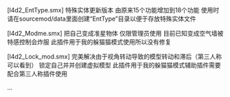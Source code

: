 [l4d2_EntType.smx]
特殊实体更新版本 由原来15个功能增加到18个功能
使用时请在sourcemod/data里面创建“EntType”目录以便于存放特殊实体文件

[l4d2_Modme.smx]
把自己变成准星物体 仅限管理员使用
目前已知变成空气墙被特感控制会炸服
此插件用于我的躲猫猫模式使用所以没有修复

[l4d2_Lock_mod.smx]
完美解决由于视角转动导致的模型转动和滞后（第三人称可以看到）
锁定自己并并创建虚拟模型
此插件用于我的躲猫猫模式辅助插件需要配合第三人称插件使用

...
